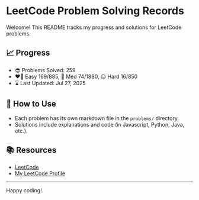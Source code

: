 # LeetCode Problem Solving Records

Welcome! This README tracks my progress and solutions for LeetCode problems.

## 📈 Progress

- 😎 Problems Solved: 259
- ❤️‍🔥 Easy 169/885, 🤔 Med 74/1880, 😑 Hard 16/850
- ⌛️ Last Updated: Jul 27, 2025

## 🚀 How to Use

- Each problem has its own markdown file in the `problems/` directory.
- Solutions include explanations and code (in Javascript, Python, Java, etc.).

## 📚 Resources

- [LeetCode](https://leetcode.com/)
- [My LeetCode Profile](https://leetcode.com/u/tonidevvn/)

---

Happy coding!